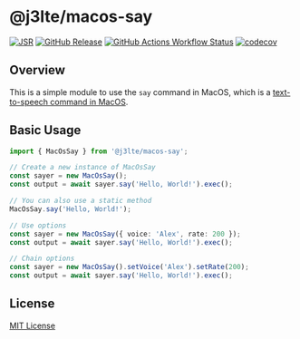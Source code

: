 # @j3lte/macos-say

[![JSR](https://jsr.io/badges/@j3lte/macos-say)](https://jsr.io/@j3lte/macos-say)
[![GitHub Release](https://img.shields.io/github/v/release/j3lte/macos-say)](https://github.com/j3lte/macos-say/releases/latest)
[![GitHub Actions Workflow Status](https://img.shields.io/github/actions/workflow/status/j3lte/macos-say/ci.yml)](https://github.com/j3lte/macos-say/actions)
[![codecov](https://codecov.io/gh/j3lte/macos-say/graph/badge.svg?token=153r6NsbQw)](https://codecov.io/gh/j3lte/macos-say)

## Overview

This is a simple module to use the `say` command in MacOS, which is a [text-to-speech command in MacOS](https://ss64.com/mac/say.html).

## Basic Usage

```typescript
import { MacOsSay } from '@j3lte/macos-say';

// Create a new instance of MacOsSay
const sayer = new MacOsSay();
const output = await sayer.say('Hello, World!').exec();

// You can also use a static method
MacOsSay.say('Hello, World!');

// Use options
const sayer = new MacOsSay({ voice: 'Alex', rate: 200 });
const output = await sayer.say('Hello, World!').exec();

// Chain options
const sayer = new MacOsSay().setVoice('Alex').setRate(200);
const output = await sayer.say('Hello, World!').exec();
```

## License

[MIT License](./LICENSE.md)
